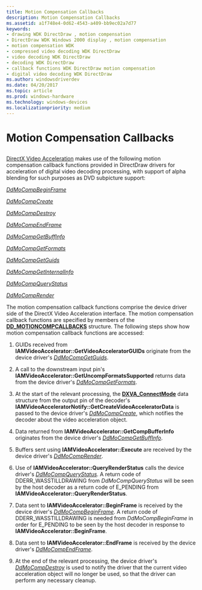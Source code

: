 ```yaml
---
title: Motion Compensation Callbacks
description: Motion Compensation Callbacks
ms.assetid: a1f748e4-0d62-4543-a409-bb9ec02a7d77
keywords:
- drawing WDK DirectDraw , motion compensation
- DirectDraw WDK Windows 2000 display , motion compensation
- motion compensation WDK
- compressed video decoding WDK DirectDraw
- video decoding WDK DirectDraw
- decoding WDK DirectDraw
- callback functions WDK DirectDraw motion compensation
- digital video decoding WDK DirectDraw
ms.author: windowsdriverdev
ms.date: 04/20/2017
ms.topic: article
ms.prod: windows-hardware
ms.technology: windows-devices
ms.localizationpriority: medium
---
```


# Motion Compensation Callbacks


## <span id="ddk_motion_compensation_callbacks_gg"></span><span id="DDK_MOTION_COMPENSATION_CALLBACKS_GG"></span>


[DirectX Video Acceleration](directx-video-acceleration.md) makes use of the following motion compensation callback functions provided in DirectDraw drivers for acceleration of digital video decoding processing, with support of alpha blending for such purposes as DVD subpicture support:

[*DdMoCompBeginFrame*](https://msdn.microsoft.com/library/windows/hardware/ff549648)

[*DdMoCompCreate*](https://msdn.microsoft.com/library/windows/hardware/ff549656)

[*DdMoCompDestroy*](https://msdn.microsoft.com/library/windows/hardware/ff549664)

[*DdMoCompEndFrame*](https://msdn.microsoft.com/library/windows/hardware/ff549669)

[*DdMoCompGetBuffInfo*](https://msdn.microsoft.com/library/windows/hardware/ff549683)

[*DdMoCompGetFormats*](https://msdn.microsoft.com/library/windows/hardware/ff549691)

[*DdMoCompGetGuids*](https://msdn.microsoft.com/library/windows/hardware/ff550236)

[*DdMoCompGetInternalInfo*](https://msdn.microsoft.com/library/windows/hardware/ff550240)

[*DdMoCompQueryStatus*](https://msdn.microsoft.com/library/windows/hardware/ff550243)

[*DdMoCompRender*](https://msdn.microsoft.com/library/windows/hardware/ff550248)

The motion compensation callback functions comprise the device driver side of the DirectX Video Acceleration interface. The motion compensation callback functions are specified by members of the [**DD\_MOTIONCOMPCALLBACKS**](https://msdn.microsoft.com/library/windows/hardware/ff551660) structure. The following steps show how motion compensation callback functions are accessed:

1.  GUIDs received from **IAMVideoAccelerator::GetVideoAcceleratorGUIDs** originate from the device driver's [*DdMoCompGetGuids*](https://msdn.microsoft.com/library/windows/hardware/ff550236).

2.  A call to the downstream input pin's **IAMVideoAccelerator::GetUncompFormatsSupported** returns data from the device driver's [*DdMoCompGetFormats*](https://msdn.microsoft.com/library/windows/hardware/ff549691).

3.  At the start of the relevant processing, the [**DXVA\_ConnectMode**](https://msdn.microsoft.com/library/windows/hardware/ff563138) data structure from the output pin of the decoder's **IAMVideoAcceleratorNotify::GetCreateVideoAcceleratorData** is passed to the device driver's [*DdMoCompCreate*](https://msdn.microsoft.com/library/windows/hardware/ff549656), which notifies the decoder about the video acceleration object.

4.  Data returned from **IAMVideoAccelerator::GetCompBufferInfo** originates from the device driver's [*DdMoCompGetBuffInfo*](https://msdn.microsoft.com/library/windows/hardware/ff549683).

5.  Buffers sent using **IAMVideoAccelerator::Execute** are received by the device driver's [*DdMoCompRender*](https://msdn.microsoft.com/library/windows/hardware/ff550248).

6.  Use of **IAMVideoAccelerator::QueryRenderStatus** calls the device driver's [*DdMoCompQueryStatus*](https://msdn.microsoft.com/library/windows/hardware/ff550243). A return code of DDERR\_WASSTILLDRAWING from *DdMoCompQueryStatus* will be seen by the host decoder as a return code of E\_PENDING from **IAMVideoAccelerator::QueryRenderStatus**.

7.  Data sent to **IAMVideoAccelerator::BeginFrame** is received by the device driver's [*DdMoCompBeginFrame*](https://msdn.microsoft.com/library/windows/hardware/ff549648). A return code of DDERR\_WASSTILLDRAWING is needed from *DdMoCompBeginFrame* in order for E\_PENDING to be seen by the host decoder in response to **IAMVideoAccelerator::BeginFrame**.

8.  Data sent to **IAMVideoAccelerator::EndFrame** is received by the device driver's [*DdMoCompEndFrame*](https://msdn.microsoft.com/library/windows/hardware/ff549669).

9.  At the end of the relevant processing, the device driver's [*DdMoCompDestroy*](https://msdn.microsoft.com/library/windows/hardware/ff549664) is used to notify the driver that the current video acceleration object will no longer be used, so that the driver can perform any necessary cleanup.

 

 






